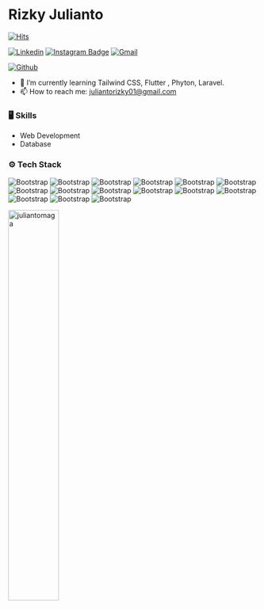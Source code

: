 # Rizky Julianto

[![Hits](https://hits.seeyoufarm.com/api/count/incr/badge.svg?url=https%3A%2F%2Fgithub.com%2Fjuliantomaga%2Fjuliantomaga&count_bg=%2379C83D&title_bg=%23555555&icon=&icon_color=%23E7E7E7&title=Profile+Views&edge_flat=false)](https://hits.seeyoufarm.com)

[![Linkedin](https://img.shields.io/badge/-LinkedIn-blue?style=flat&logo=Linkedin&logoColor=white)](https://www.linkedin.com/in/RizkyJulianto/)
[![Instagram Badge](https://img.shields.io/badge/-Instagram-purple?logo=instagram&logoColor=white&link=https://instagram.com/rzzkyj/)](https://www.instagram.com/rzzkyj)
[![Gmail](https://img.shields.io/badge/-Gmail-c14438?style=flat&logo=Gmail&logoColor=white)](mailto:juliantorizky01@gmail.com)

[![Github](https://img.shields.io/github/followers/juliantomaga?label=Follow&style=social)](https://github.com/juliantomaga)

- 🤔 I’m currently learning Tailwind CSS, Flutter , Phyton, Laravel.
- 📫 How to reach me: juliantorizky01@gmail.com


### 🖥 Skills

- Web Development
- Database 
### ⚙️ Tech Stack

![Bootstrap](https://img.shields.io/badge/-HTML5-05122A?style=flat-square&logo=HTML5&color=464444) ![Bootstrap](https://img.shields.io/badge/-CSS3-05122A?style=flat-square&logo=CSS3&color=464444) ![Bootstrap](https://img.shields.io/badge/-JavaScript-05122A?style=flat-square&logo=JavaScript&color=464444) ![Bootstrap](https://img.shields.io/badge/-Java-05122A?style=flat-square&logo=Java&color=464444) ![Bootstrap](https://img.shields.io/badge/-Kotlin-05122A?style=flat-square&logo=Kotlin&color=464444) ![Bootstrap](https://img.shields.io/badge/-c%23-05122A?style=flat-square&logo=c#&color=464444) ![Bootstrap](https://img.shields.io/badge/-PHP-05122A?style=flat-square&logo=PHP&color=464444) ![Bootstrap](https://img.shields.io/badge/-.Net-05122A?style=flat-square&logo=.Net&color=464444) ![Bootstrap](https://img.shields.io/badge/-Bootstrap-05122A?style=flat-square&logo=Bootstrap&color=464444) ![Bootstrap](https://img.shields.io/badge/-MySQL-05122A?style=flat-square&logo=MySQL&color=464444) ![Bootstrap](https://img.shields.io/badge/-PhpMyAdmin-05122A?style=flat-square&logo=PhpMyAdmin&color=464444) ![Bootstrap](https://img.shields.io/badge/-SQL%20Server-05122A?style=flat-square&logo=SQL-Server&color=464444) ![Bootstrap](https://img.shields.io/badge/-Visual%20Studio%20Code-05122A?style=flat-square&logo=Visual-Studio-Code&color=464444) ![Bootstrap](https://img.shields.io/badge/-Visual%20Studio%20-05122A?style=flat-square&logo=Visual-Studio&color=464444) ![Bootstrap](https://img.shields.io/badge/-Android%20Studio-05122A?style=flat-square&logo=Android-Studio&color=464444)

<div>
  <img width="45%" align="left" src="https://github-readme-stats.vercel.app/api/top-langs?username=juliantomaga&show_icons=true&locale=en&layout=compact" alt="juliantomaga" />
</div>

